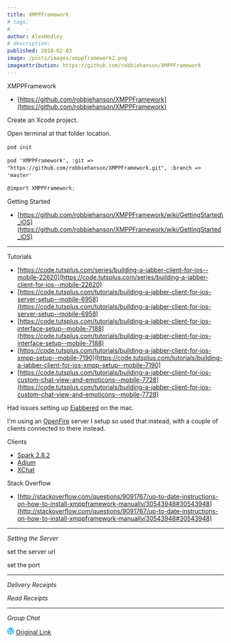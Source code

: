 ```yaml
---
title: XMPPFramework
# tags:
#     - 
author: AlexHedley
# description: 
published: 2018-02-03
image: /posts/images/xmppframework2.png
imageattribution: https://github.com/robbiehanson/XMPPFramework
---
```


XMPPFramework

- [https://github.com/robbiehanson/XMPPFramework](https://github.com/robbiehanson/XMPPFramework)

Create an Xcode project.

Open terminal at that folder location.

`pod init`

`pod 'XMPPFramework', :git => "https://github.com/robbiehanson/XMPPFramework.git", :branch => 'master'`

```objectivec
@import XMPPFramework;
```

Getting Started

- [https://github.com/robbiehanson/XMPPFramework/wiki/GettingStarted\_iOS](https://github.com/robbiehanson/XMPPFramework/wiki/GettingStarted_iOS)

* * *

Tutorials

- [https://code.tutsplus.com/series/building-a-jabber-client-for-ios--mobile-22620](https://code.tutsplus.com/series/building-a-jabber-client-for-ios--mobile-22620)
- [https://code.tutsplus.com/tutorials/building-a-jabber-client-for-ios-server-setup--mobile-6958](https://code.tutsplus.com/tutorials/building-a-jabber-client-for-ios-server-setup--mobile-6958)
- [https://code.tutsplus.com/tutorials/building-a-jabber-client-for-ios-interface-setup--mobile-7188](https://code.tutsplus.com/tutorials/building-a-jabber-client-for-ios-interface-setup--mobile-7188)
- [https://code.tutsplus.com/tutorials/building-a-jabber-client-for-ios-xmpp-setup--mobile-7190](https://code.tutsplus.com/tutorials/building-a-jabber-client-for-ios-xmpp-setup--mobile-7190)
- [https://code.tutsplus.com/tutorials/building-a-jabber-client-for-ios-custom-chat-view-and-emoticons--mobile-7728](https://code.tutsplus.com/tutorials/building-a-jabber-client-for-ios-custom-chat-view-and-emoticons--mobile-7728)

Had issues setting up [Ejabbered](https://www.ejabberd.im) on the mac.

I'm using an [OpenFire](https://www.igniterealtime.org/projects/openfire/) server I setup so used that instead, with a couple of clients connected to there instead.

Clients

- [Spark 2.8.2](https://www.igniterealtime.org/downloads/index.jsp)
- [Adium](https://adium.im)
- [XChat](http://xchat.org)

Stack Overflow

- [http://stackoverflow.com/questions/9091767/up-to-date-instructions-on-how-to-install-xmppframework-manually/30543948#30543948](http://stackoverflow.com/questions/9091767/up-to-date-instructions-on-how-to-install-xmppframework-manually/30543948#30543948)

* * *

_Setting the Server_

set the server url

set the port

* * *

_Delivery Receipts_

_Read Receipts_

* * *

_Group Chat_

![Wordpress](../images/wordpress.png "Wordpress") [Original Link](https://alexhedley.wordpress.com/2018/02/03/xmppframework/)
